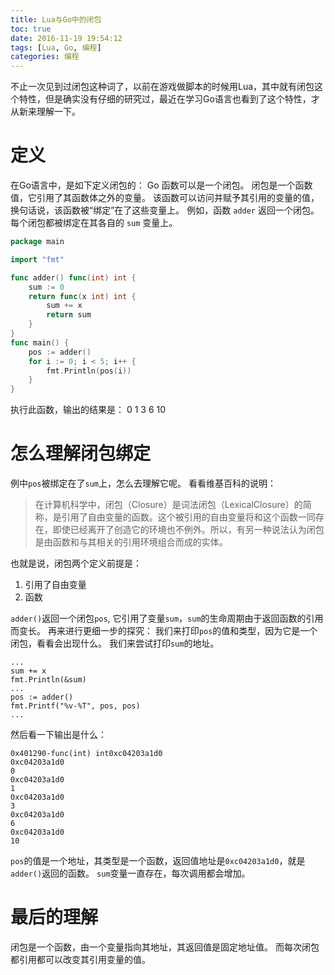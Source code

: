 ```yaml
---
title: Lua与Go中的闭包
toc: true
date: 2016-11-19 19:54:12
tags: [Lua, Go, 编程]
categories: 编程
---
```

不止一次见到过闭包这种词了，以前在游戏做脚本的时候用Lua，其中就有闭包这个特性，但是确实没有仔细的研究过，最近在学习Go语言也看到了这个特性，才从新来理解一下。
<!--more-->
# 定义
在Go语言中，是如下定义闭包的：
Go 函数可以是一个闭包。
闭包是一个函数值，它引用了其函数体之外的变量。 
该函数可以访问并赋予其引用的变量的值，换句话说，该函数被“绑定”在了这些变量上。
例如，函数 `adder` 返回一个闭包。每个闭包都被绑定在其各自的 `sum` 变量上。
```go
package main

import "fmt"

func adder() func(int) int {
	sum := 0
	return func(x int) int {
		sum += x
		return sum
	}
}
func main() {
	pos := adder()
	for i := 0; i < 5; i++ {
		fmt.Println(pos(i))
	}
}
```
执行此函数，输出的结果是：
	0
	1
	3
	6
	10
# 怎么理解闭包绑定
例中`pos`被绑定在了`sum`上，怎么去理解它呢。
看看维基百科的说明：
>在计算机科学中，闭包（Closure）是词法闭包（LexicalClosure）的简称，是引用了自由变量的函数。这个被引用的自由变量将和这个函数一同存在，即使已经离开了创造它的环境也不例外。所以，有另一种说法认为闭包是由函数和与其相关的引用环境组合而成的实体。

也就是说，闭包两个定义前提是：
1. 引用了自由变量
2. 函数

`adder()`返回一个闭包`pos`, 它引用了变量`sum`，`sum`的生命周期由于返回函数的引用而变长。
再来进行更细一步的探究：
我们来打印`pos`的值和类型，因为它是一个闭包，看看会出现什么。
我们来尝试打印`sum`的地址。

	...
	sum += x
	fmt.Println(&sum)
	...
	pos := adder()
	fmt.Printf("%v-%T", pos, pos)
	...
然后看一下输出是什么：

	0x401290-func(int) int0xc04203a1d0
	0xc04203a1d0
	0
	0xc04203a1d0
	1
	0xc04203a1d0
	3
	0xc04203a1d0
	6
	0xc04203a1d0
	10
`pos`的值是一个地址，其类型是一个函数，返回值地址是`0xc04203a1d0`，就是`adder()`返回的函数。
`sum`变量一直存在，每次调用都会增加。
# 最后的理解
闭包是一个函数，由一个变量指向其地址，其返回值是固定地址值。
而每次闭包都引用都可以改变其引用变量的值。
